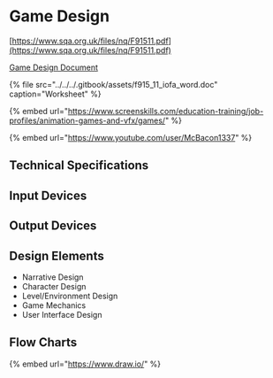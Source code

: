 # Game Design

[https://www.sqa.org.uk/files/nq/F91511.pdf](https://www.sqa.org.uk/files/nq/F91511.pdf)

[Game Design Document](http://db-design.splashdamage.com.s3-eu-west-1.amazonaws.com/the_art_of_dirty_bomb.pdf)

{% file src="../../../.gitbook/assets/f915\_11\_iofa\_word.doc" caption="Worksheet" %}

{% embed url="https://www.screenskills.com/education-training/job-profiles/animation-games-and-vfx/games/" %}

{% embed url="https://www.youtube.com/user/McBacon1337" %}

## Technical Specifications

## Input Devices

## Output Devices

## Design Elements

* Narrative Design
* Character Design
* Level/Environment Design
* Game Mechanics
* User Interface Design

## Flow Charts

{% embed url="https://www.draw.io/" %}



